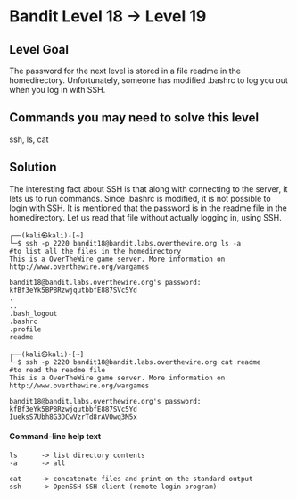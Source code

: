 # Bandit Level 18 → Level 19

## Level Goal
The password for the next level is stored in a file readme in the homedirectory. Unfortunately, someone has modified .bashrc to log you out when you log in with SSH.

## Commands you may need to solve this level
ssh, ls, cat

## Solution

The interesting fact about SSH is that along with connecting to the server, it lets us to run commands. Since .bashrc is modified, it is not possible to login with SSH. It is mentioned that the password is in the readme file in the homedirectory. Let us read that file without actually logging in, using SSH.

```                                                                                                                                                           
┌──(kali㉿kali)-[~]
└─$ ssh -p 2220 bandit18@bandit.labs.overthewire.org ls -a                                      #to list all the files in the homedirectory
This is a OverTheWire game server. More information on http://www.overthewire.org/wargames

bandit18@bandit.labs.overthewire.org's password: kfBf3eYk5BPBRzwjqutbbfE887SVc5Yd
.
..
.bash_logout
.bashrc
.profile
readme
                                                                                                                                                           
┌──(kali㉿kali)-[~]
└─$ ssh -p 2220 bandit18@bandit.labs.overthewire.org cat readme                                  #to read the readme file
This is a OverTheWire game server. More information on http://www.overthewire.org/wargames

bandit18@bandit.labs.overthewire.org's password: kfBf3eYk5BPBRzwjqutbbfE887SVc5Yd
IueksS7Ubh8G3DCwVzrTd8rAVOwq3M5x
```


#### Command-line help text
```
ls      -> list directory contents
-a      -> all

cat     -> concatenate files and print on the standard output
ssh     -> OpenSSH SSH client (remote login program)
```
